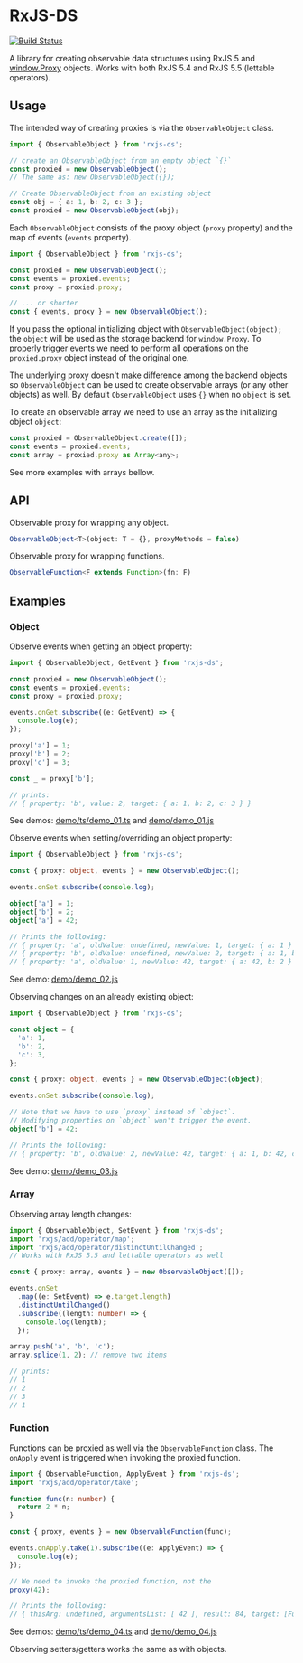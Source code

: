 # RxJS-DS

[![Build Status](https://travis-ci.org/martinsik/rxjs-ds.svg?branch=master)](https://travis-ci.org/martinsik/rxjs-ds)

A library for creating observable data structures using RxJS 5 and [window.Proxy](https://developer.mozilla.org/en-US/docs/Web/JavaScript/Reference/Global_Objects/Proxy) objects. Works with both RxJS 5.4 and RxJS 5.5 (lettable operators).

## Usage

The intended way of creating proxies is via the `ObservableObject` class.

```typescript
import { ObservableObject } from 'rxjs-ds';

// create an ObservableObject from an empty object `{}` 
const proxied = new ObservableObject();
// The same as: new ObservableObject({});

// Create ObservableObject from an existing object
const obj = { a: 1, b: 2, c: 3 };
const proxied = new ObservableObject(obj);
```

Each `ObservableObject` consists of the proxy object (`proxy` property) and the map of events (`events` property).

```typescript
import { ObservableObject } from 'rxjs-ds';

const proxied = new ObservableObject();
const events = proxied.events;
const proxy = proxied.proxy;

// ... or shorter
const { events, proxy } = new ObservableObject();
``` 

If you pass the optional initializing object with `ObservableObject(object);` the `object` will be used as the storage backend for `window.Proxy`. To properly trigger events we need to perform all operations on the `proxied.proxy` object instead of the original one. 

The underlying proxy doesn't make difference among the backend objects so `ObservableObject` can be used to create observable arrays (or any other objects) as well. By default `ObservableObject` uses `{}` when no `object` is set.

To create an observable array we need to use an array as the initializing object `object`:

```javascript
const proxied = ObservableObject.create([]);
const events = proxied.events;
const array = proxied.proxy as Array<any>;
```

See more examples with arrays bellow.

## API

Observable proxy for wrapping any object. 

```typescript
ObservableObject<T>(object: T = {}, proxyMethods = false)
```

Observable proxy for wrapping functions.

```typescript
ObservableFunction<F extends Function>(fn: F)
```

## Examples

### Object

Observe events when getting an object property:

```typescript
import { ObservableObject, GetEvent } from 'rxjs-ds';

const proxied = new ObservableObject();
const events = proxied.events;
const proxy = proxied.proxy;

events.onGet.subscribe((e: GetEvent) => {
  console.log(e);
});

proxy['a'] = 1;
proxy['b'] = 2;
proxy['c'] = 3;

const _ = proxy['b'];

// prints:
// { property: 'b', value: 2, target: { a: 1, b: 2, c: 3 } }
```

See demos: [demo/ts/demo_01.ts](https://github.com/martinsik/rxjs-ds/blob/master/demo/ts/demo_01.ts) and [demo/demo_01.js](https://github.com/martinsik/rxjs-ds/blob/master/demo/demo_01.js)

Observe events when setting/overriding an object property:

```typescript
import { ObservableObject } from 'rxjs-ds';

const { proxy: object, events } = new ObservableObject();

events.onSet.subscribe(console.log);

object['a'] = 1;
object['b'] = 2;
object['a'] = 42;

// Prints the following:
// { property: 'a', oldValue: undefined, newValue: 1, target: { a: 1 } }
// { property: 'b', oldValue: undefined, newValue: 2, target: { a: 1, b: 2 } }
// { property: 'a', oldValue: 1, newValue: 42, target: { a: 42, b: 2 } }
```

See demo: [demo/demo_02.js](https://github.com/martinsik/rxjs-ds/blob/master/demo/demo_02.js)

Observing changes on an already existing object:

```typescript
import { ObservableObject } from 'rxjs-ds';

const object = {
  'a': 1,
  'b': 2,
  'c': 3,
};

const { proxy: object, events } = new ObservableObject(object);

events.onSet.subscribe(console.log);

// Note that we have to use `proxy` instead of `object`.
// Modifying properties on `object` won't trigger the event.
object['b'] = 42;

// Prints the following:
// { property: 'b', oldValue: 2, newValue: 42, target: { a: 1, b: 42, c: 3 } }
```

See demo: [demo/demo_03.js](https://github.com/martinsik/rxjs-ds/blob/master/demo/demo_03.js)

### Array

Observing array length changes:

```typescript
import { ObservableObject, SetEvent } from 'rxjs-ds';
import 'rxjs/add/operator/map';
import 'rxjs/add/operator/distinctUntilChanged';
// Works with RxJS 5.5 and lettable operators as well

const { proxy: array, events } = new ObservableObject([]);

events.onSet
  .map((e: SetEvent) => e.target.length)
  .distinctUntilChanged()
  .subscribe((length: number) => {
    console.log(length);
  });

array.push('a', 'b', 'c');
array.splice(1, 2); // remove two items

// prints:
// 1
// 2
// 3
// 1
```

### Function

Functions can be proxied as well via the `ObservableFunction` class. The `onApply` event is triggered when invoking the proxied function.

```typescript
import { ObservableFunction, ApplyEvent } from 'rxjs-ds';
import 'rxjs/add/operator/take';

function func(n: number) {
  return 2 * n;
}

const { proxy, events } = new ObservableFunction(func);

events.onApply.take(1).subscribe((e: ApplyEvent) => {
  console.log(e);
});

// We need to invoke the proxied function, not the  
proxy(42);

// Prints the following:
// { thisArg: undefined, argumentsList: [ 42 ], result: 84, target: [Function: func] }
```

See demos: [demo/ts/demo_04.ts](https://github.com/martinsik/rxjs-ds/blob/master/demo/ts/demo_04.ts) and [demo/demo_04.js](https://github.com/martinsik/rxjs-ds/blob/master/demo/demo_04.js)

Observing setters/getters works the same as with objects.
